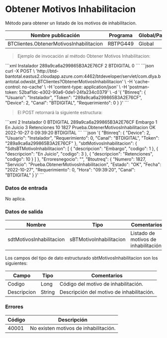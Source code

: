 # Obtener Motivos Inhabilitacion 

Método para obtener un listado de los motivos de inhabilitacion. 

Nombre publicación | Programa | Global/País 
--------- | ----------- | ----------- 
BTClientes.ObtenerMotivosInhabilitacion | RBTPG449 | Global 

> Ejemplo de invocación al método Obtener Motivos Inhabilitacion: 

<code-group> 
<code-block title="XML" active> 
```xml 
<soapenv:Envelope xmlns:soapenv="http://schemas.xmlsoap.org/soap/envelope/" xmlns:bts="http://uy.com.dlya.bantotal/BTSOA/"> 
   <soapenv:Header/> 
   <soapenv:Body> 
      <bts:BTClientes.ObtenerMotivosInhabilitacion> 
         <bts:Btinreq> 
            <bts:Usuario>Instalador</bts:Usuario> 
            <bts:Token>289a9ca6a299865B3A2E76CF</bts:Token> 
            <bts:Device>2</bts:Device> 
            <bts:Canal>BTDIGITAL</bts:Canal> 
            <bts:Requerimiento>0</bts:Requerimiento> 
         </bts:Btinreq> 
      </bts:BTClientes.ObtenerMotivosInhabilitacion> 
   </soapenv:Body> 
</soapenv:Envelope> 
``` 
</code-block> 

<code-block title="JSON"> 
```json 
curl -X POST \ 
  'http://btd-bantotal.eastus2.cloudapp.azure.com:4462/btdeveloper/servlet/com.dlya.bantotal.odwsbt_BTClientes?ObtenerMotivosInhabilitacion' \ 
  -H 'cache-control: no-cache' \ 
  -H 'content-type: application/json' \ 
  -H 'postman-token: 52baf1dc-e302-90a6-0de1-24fa234c0379' \ 
  -d '{ 
	"Btinreq": { 
          "Usuario": "Instalador", 
          "Token": "289a9ca6a299865B3A2E76CF", 
          "Device": 2, 
          "Canal": "BTDIGITAL", 
          "Requerimiento": 0 
        } 
	}' 
``` 
</code-block> 
</code-group> 

> El POST retornará la siguiente estructura: 

<code-group> 
<code-block title="XML" active> 
```xml 
<SOAP-ENV:Envelope xmlns:SOAP-ENV="http://schemas.xmlsoap.org/soap/envelope/" xmlns:xsd="http://www.w3.org/2001/XMLSchema" xmlns:SOAP-ENC="http://schemas.xmlsoap.org/soap/encoding/" xmlns:xsi="http://www.w3.org/2001/XMLSchema-instance"> 
   <SOAP-ENV:Body> 
      <Prueba.ObtenerMotivosInhabilitacionResponse xmlns="http://uy.com.dlya.bantotal/BTSOA/"> 
         <Btinreq> 
            <Device>2</Device> 
            <Usuario>Instalador</Usuario> 
            <Requerimiento>0</Requerimiento> 
            <Canal>BTDIGITAL</Canal> 
            <Token>289a9ca6a299865B3A2E76CF</Token> 
         </Btinreq> 
         <sbtMotivosInhabilitacion> 
            <SdtsBTMotivoInhabilitacion> 
               <descripcion>Embargo</descripcion> 
               <codigo>1</codigo> 
            </SdtsBTMotivoInhabilitacion> 
            <SdtsBTMotivoInhabilitacion> 
               <descripcion>En Juicio</descripcion> 
               <codigo>3</codigo> 
            </SdtsBTMotivoInhabilitacion> 
            <SdtsBTMotivoInhabilitacion> 
               <descripcion>Retenciones</descripcion> 
               <codigo>10</codigo> 
            </SdtsBTMotivoInhabilitacion> 
         </sbtMotivosInhabilitacion> 
         <Erroresnegocio></Erroresnegocio> 
         <Btoutreq> 
            <Numero>1827</Numero> 
            <Servicio>Prueba.ObtenerMotivosInhabilitacion</Servicio> 
            <Estado>OK</Estado> 
            <Fecha>2022-10-27</Fecha> 
            <Requerimiento>0</Requerimiento> 
            <Hora>09:39:20</Hora> 
            <Canal>BTDIGITAL</Canal> 
         </Btoutreq> 
      </Prueba.ObtenerMotivosInhabilitacionResponse> 
   </SOAP-ENV:Body> 
</SOAP-ENV:Envelope> 
``` 
</code-block> 

<code-block title="JSON"> 
```json 
'{ 
	"Btinreq": { 
          "Device": 2, 
          "Usuario": "Instalador", 
          "Requerimiento": 0, 
          "Canal": "BTDIGITAL", 
          "Token": "289a9ca6a299865B3A2E76CF" 
        }, 
        "sbtMotivosInhabilitacion": { 
          "SdtsBTMotivoInhabilitacion": [ 
            { 
              "descripcion": "Embargo", 
              "codigo": 1 
            }, 
            { 
              "descripcion": "En Juicio", 
              "codigo": 3 
            }, 
            { 
              "descripcion": "Retenciones", 
              "codigo": 10 
            } 
          ] 
        }, 
        "Erroresnegocio": "", 
        "Btoutreq": { 
          "Numero": 1827, 
          "Servicio": "Prueba.ObtenerMotivosInhabilitacion", 
          "Estado": "OK", 
          "Fecha": "2022-10-27", 
          "Requerimiento": 0, 
          "Hora": "09:39:20", 
          "Canal": "BTDIGITAL" 
        } 
}' 
``` 
</code-block> 
</code-group>  

### Datos de entrada 

No aplica. 

### Datos de salida 

Nombre | Tipo | Comentarios 
--------- | ----------- | ----------- 
sdtMotivosInhabilitacion | sBTMotivoInhabilitacion | Listado de motivos de inhabilitación. 

Los campos del tipo de dato estructurado sbtMotivosInhabilitacion son los siguientes:  

Campo | Tipo | Comentarios 
--------- | ----------- | ----------- 
Codigo | Long | Código del motivo de inhabilitación. 
Descripcion | String | Descripción del motivo de inhabilitación. 

### Errores 

Código | Descripción 
--------- | ----------- 
40001 | No existen motivos de inhabilitación. 

 

